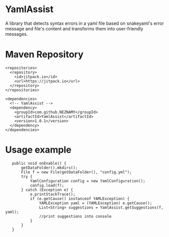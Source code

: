 # YamlAssist
 
 A library that detects syntax errors in a yaml file based on snakeyaml's error message and file's content and transforms them into user-friendly messages.
# Maven Repository
```
<repositories>
  <repository>
    <id>jitpack.io</id>
    <url>https://jitpack.io</url>
  </repository>
</repositories>

<dependencies>
  <!-- YamlAssist -->
  <dependency>
    <groupId>com.github.NEZNAMY</groupId>
    <artifactId>YamlAssist</artifactId>
    <version>1.0.1</version>
  </dependency>
</dependencies>
 ```
 
 # Usage example
 
 ```
	public void onEnable() {
		getDataFolder().mkdirs();
		File f = new File(getDataFolder(), "config.yml");
		try {
			YamlConfiguration config = new YamlConfiguration();
			config.load(f);
		} catch (Exception e) {
			e.printStackTrace();
			if (e.getCause() instanceof YAMLException) {
				YAMLException yaml = (YAMLException) e.getCause();
				List<String> suggestions = YamlAssist.getSuggestions(f, yaml);
				//print suggestions into console
			}
		}
	}
 ```
